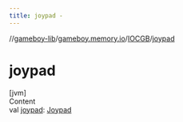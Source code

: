 ```yaml
---
title: joypad -
---
```

//[gameboy-lib](../../index.md)/[gameboy.memory.io](../index.md)/[IOCGB](index.md)/[joypad](joypad.md)



# joypad  
[jvm]  
Content  
val [joypad](joypad.md): [Joypad](../-joypad/index.md)  



